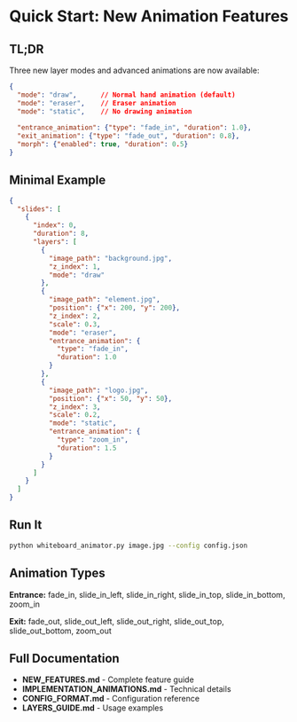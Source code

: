 # Quick Start: New Animation Features

## TL;DR

Three new layer modes and advanced animations are now available:

```json
{
  "mode": "draw",      // Normal hand animation (default)
  "mode": "eraser",    // Eraser animation
  "mode": "static",    // No drawing animation
  
  "entrance_animation": {"type": "fade_in", "duration": 1.0},
  "exit_animation": {"type": "fade_out", "duration": 0.8},
  "morph": {"enabled": true, "duration": 0.5}
}
```

## Minimal Example

```json
{
  "slides": [
    {
      "index": 0,
      "duration": 8,
      "layers": [
        {
          "image_path": "background.jpg",
          "z_index": 1,
          "mode": "draw"
        },
        {
          "image_path": "element.jpg",
          "position": {"x": 200, "y": 200},
          "z_index": 2,
          "scale": 0.3,
          "mode": "eraser",
          "entrance_animation": {
            "type": "fade_in",
            "duration": 1.0
          }
        },
        {
          "image_path": "logo.jpg",
          "position": {"x": 50, "y": 50},
          "z_index": 3,
          "scale": 0.2,
          "mode": "static",
          "entrance_animation": {
            "type": "zoom_in",
            "duration": 1.5
          }
        }
      ]
    }
  ]
}
```

## Run It

```bash
python whiteboard_animator.py image.jpg --config config.json
```

## Animation Types

**Entrance:** fade_in, slide_in_left, slide_in_right, slide_in_top, slide_in_bottom, zoom_in

**Exit:** fade_out, slide_out_left, slide_out_right, slide_out_top, slide_out_bottom, zoom_out

## Full Documentation

- **NEW_FEATURES.md** - Complete feature guide
- **IMPLEMENTATION_ANIMATIONS.md** - Technical details
- **CONFIG_FORMAT.md** - Configuration reference
- **LAYERS_GUIDE.md** - Usage examples
